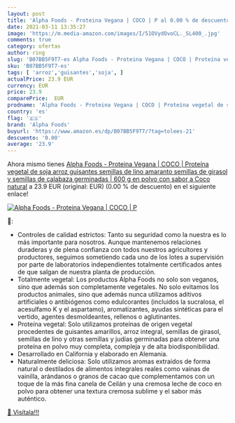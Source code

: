 ```yaml
---
layout: post
title: 'Alpha Foods - Proteina Vegana | COCO | P al 0.00 % de descuento'
date: 2021-03-11 13:35:27
image: 'https://m.media-amazon.com/images/I/51OVydOvoCL._SL400_.jpg'
comments: true
category: ofertas
author: ring
slug: 'B07BB5F9T7-es Alpha Foods - Proteina Vegana | COCO | Proteína vegetal de...'
sku: 'B07BB5F9T7-es'
tags: [ 'arroz','guisantes','soja', ]
actualPrice: 23.9 EUR
currency: EUR
price: 23.9
comparePrice:  EUR
prodname: 'Alpha Foods - Proteina Vegana | COCO | Proteína vegetal de soja  arroz  guisantes  semillas de lino  amaranto  semillas de girasol y semillas de calabaza germinadas | 600 g en polvo con sabor a Coco natural'
country: 'es'
flag: '🇪🇸'
brand: 'Alpha Foods'
buyurl: 'https://www.amazon.es/dp/B07BB5F9T7/?tag=tolees-21'
descuento: '0.00'
average: '23.9'
---
```


Ahora mismo tienes [Alpha Foods - Proteina Vegana | COCO | Proteína vegetal de soja  arroz  guisantes  semillas de lino  amaranto  semillas de girasol y semillas de calabaza germinadas | 600 g en polvo con sabor a Coco natural](https://www.amazon.es/dp/B07BB5F9T7/?tag=tolees-21) a 23.9 EUR (original:  EUR) (0.00 %  de descuento) en el siguiente enlace!

[![Alpha Foods - Proteina Vegana | COCO | P](https://m.media-amazon.com/images/I/51OVydOvoCL._SL400_.jpg)](https://www.amazon.es/dp/B07BB5F9T7/?tag=tolees-21)

🔎:

- Controles de calidad estrictos: Tanto su seguridad como la nuestra es lo más importante para nosotros. Aunque mantenemos relaciones duraderas y de plena confianza con todos nuestros agricultores y productores, seguimos sometiendo cada uno de los lotes a supervisión por parte de laboratorios independientes totalmente certificados antes de que salgan de nuestra planta de producción.
- Totalmente vegetal: Los productos Alpha Foods no solo son veganos, sino que además son completamente vegetales. No solo evitamos los productos animales, sino que además nunca utilizamos aditivos artificiales o antibiógenos como edulcorantes (incluidos la sucralosa, el acesulfamo K y el aspartamo), aromatizantes, ayudas sintéticas para el vertido, agentes desmoldeantes, rellenos o aglutinantes.
- Proteína vegetal: Solo utilizamos proteínas de origen vegetal procedentes de guisantes amarillos, arroz integral, semillas de girasol, semillas de lino y otras semillas y judías germinadas para obtener una proteína en polvo muy completa, compleja y de alta biodisponibilidad.
- Desarrollado en California y elaborado en Alemania.
- Naturalmente deliciosa: Solo utilizamos aromas extraídos de forma natural o destilados de alimentos integrales reales como vainas de vainilla, arándanos o granos de cacao que complementamos con un toque de la más fina canela de Ceilán y una cremosa leche de coco en polvo para obtener una textura cremosa sublime y el sabor más auténtico.

[🛒 Visítala!!!](https://www.amazon.es/dp/B07BB5F9T7/?tag=tolees-21)

